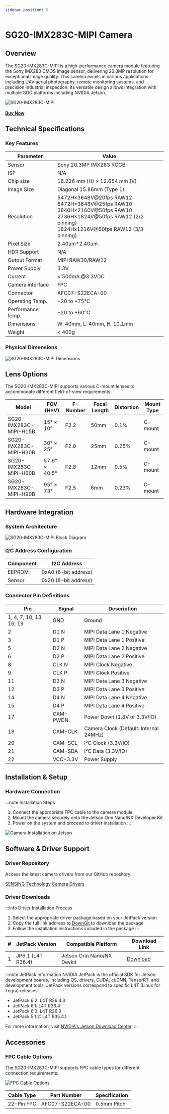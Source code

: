 ```yaml
---
sidebar_position: 5
---
```


# SG20-IMX283C-MIPI Camera

## Overview

<div className="row">
  <div className="col col--12">
    <p>The SG20-IMX283C-MIPI is a high-performance camera module featuring the Sony IMX283 CMOS image sensor, delivering 20.3MP resolution for exceptional image quality. This camera excels in various applications including UAV aerial photography, remote monitoring systems, and precision industrial inspection. Its versatile design allows integration with multiple SOC platforms including NVIDIA Jetson.</p>
  </div>
</div>

<div style={{textAlign: 'center'}}>
    <img src="https://raw.githubusercontent.com/1214658495/myWikiFiles/main/Camera/mipi_csi_camera/SG20-IMX283C-MIPI/SG20-IMX283C-MIPI.png" alt="SG20-IMX283C-MIPI" 
    style={{maxWidth: '30%', height:'auto'}} />
</div>
<br />

<div style={{textAlign: 'center', marginBottom: '2rem'}}>
    <a href="https://sensing-world.com/en/h-pd-115.html?recommendFromPid=0&fromMid=1563" target="_blank" rel="noopener noreferrer" 
       style={{backgroundColor: '#f0f0f0', padding: '10px 20px', display: 'inline-block', borderRadius: '5px', textDecoration: 'none'}}>
        <strong style={{color: '#000000', fontSize: '1.2em'}}>Buy Now</strong>
    </a>
</div>

## Technical Specifications

### Key Features

| Parameter         | Value                   |
|-------------------|-------------------------|
| Sensor            | Sony 20.3MP IMX283 RGGB |
| ISP               | N/A                     |
| Chip size         | 16.226 mm (H) × 12.654 mm (V) |
| Image Size        | Diagonal 15.86mm (Type 1) |
| Resolution        | 5472H×3648V@20fps RAW12<br/>5472H×3648V@25fps RAW10<br/>3840H×2160V@50fps RAW10<br/>2736H×1824V@50fps RAW12 (2/2 binning)<br/>1824Hx1216V@60fps RAW12 (3/3 binning) |
| Pixel Size        | 2.40um*2.40um           |
| HDR Support       | N/A                     |
| Output Format     | MIPI RAW10/RAW12        |
| Power Supply      | 3.3V                    |
| Current           | < 500mA @3.3VDC         |
| Camera interface  | FPC                     |
| Connector         | AFC07-S22ECA-00         |
| Operating Temp.   | -20 to +75°C            |
| Performance temp. | -20 to +60°C            |
| Dimensions        | W: 40mm, L: 40mm, H: 10.1mm |
| Weight            | < 400g                   |

### Physical Dimensions

<div style={{textAlign: 'center'}}>
    <img src="https://raw.githubusercontent.com/1214658495/myWikiFiles/main/Camera/mipi_csi_camera/SG20-IMX283C-MIPI/SG20-IMX283C-MIPI_Dimensions.png" alt="SG20-IMX283C-MIPI Dimensions" 
    style={{maxWidth: '80%', height:'auto'}} />
</div>

## Lens Options

The SG20-IMX283C-MIPI supports various C-mount lenses to accommodate different field-of-view requirements:

<div className="lens-options">
<div style={{display: 'flex', justifyContent: 'center'}}>

| Model | FOV (H×V) | F-Number | Focal Length | Distortion | Mount Type |
|-------|-----------|----------|--------------|------------|------------|
| SG20-IMX283C-MIPI-H15B | 15° × 10° | F2.2 | 50mm | 0.1% | C-mount |
| SG20-IMX283C-MIPI-H30B | 30° × 25° | F2.0 | 25mm | 0.25% | C-mount |
| SG20-IMX283C-MIPI-H60B | 57.6° × 40.5° | F2.8 | 12mm | 0.5% | C-mount |
| SG20-IMX283C-MIPI-H90B | 95° × 73° | F2.5 | 6mm | 0.23% | C-mount |

</div>
</div>

## Hardware Integration

### System Architecture

<div style={{textAlign: 'center'}}>
    <img src="https://raw.githubusercontent.com/1214658495/myWikiFiles/main/Camera/mipi_csi_camera/SG20-IMX283C-MIPI/SG20-IMX283C-MIPI_Block_Diagram.png" alt="SG20-IMX283C-MIPI Block Diagram" 
    style={{maxWidth: '100%', height:'auto'}} />
</div>

### I2C Address Configuration

<div style={{display: 'flex', justifyContent: 'center'}}>

| Component | I2C Address       |
|-----------|-------------------|
| EEPROM    | 0xA0 (8-bit address) |
| Sensor    | 0x20 (8-bit address) |

</div>

### Connector Pin Definitions

<div style={{display: 'flex', justifyContent: 'center'}}>

| Pin | Signal | Description |
|-----|--------|-------------|
| 1, 4, 7, 10, 13, 16, 19 | GND | Ground |
| 2 | D1 N | MIPI Data Lane 1 Negative |
| 3 | D1 P | MIPI Data Lane 1 Positive |
| 5 | D2 N | MIPI Data Lane 2 Negative |
| 6 | D2 P | MIPI Data Lane 2 Positive |
| 8 | CLK N | MIPI Clock Negative |
| 9 | CLK P | MIPI Clock Positive |
| 11 | D3 N | MIPI Data Lane 3 Negative |
| 12 | D3 P | MIPI Data Lane 3 Positive |
| 14 | D4 N | MIPI Data Lane 4 Negative |
| 15 | D4 P | MIPI Data Lane 4 Positive |
| 17 | CAM-PWDN | Power Down (1.8V or 3.3V/IO) |
| 18 | CAM-CLK | Camera Clock (Default: Internal 24MHz) |
| 20 | CAM-SCL | I²C Clock (3.3V/IO) |
| 21 | CAM-SDA | I²C Data (3.3V/IO) |
| 22 | VCC-3.3V | Power Supply |

</div>

<!-- ### Power-Up Sequence

<div style={{textAlign: 'center'}}>
    <img src="https://raw.githubusercontent.com/1214658495/myWikiFiles/main/Camera/mipi_csi_camera/mipi_csi_camera_ISX031_power_sequence.png" alt="Power Sequence Diagram" 
    style={{maxWidth: '80%', height:'auto'}} />
</div>

:::info Power-Up Requirements
The SG20-IMX283C-MIPI camera requires minimal power sequencing. Ensure that the RESET signal is asserted only after all power supplies have stabilized.
::: -->


## Installation & Setup

### Hardware Connection

:::note Installation Steps
1. Connect the appropriate FPC cable to the camera module
2. Mount the camera securely onto the Jetson Orin Nano/NX Developer Kit
3. Power on the system and proceed to driver installation
:::

<div style={{textAlign: 'center'}}>
    <img src="https://raw.githubusercontent.com/1214658495/myWikiFiles/main/Camera/mipi_csi_camera/mipi_csi_camera_nvidia.png" alt="Camera Installation on Jetson" 
    style={{maxWidth: '60%', height:'auto'}} />
</div>

## Software & Driver Support

### Driver Repository

Access the latest camera drivers from our GitHub repository:

<div style={{marginBottom: '1rem'}}>
    <a href="https://github.com/SENSING-Technology/nvidia-jetson-camera-drivers" target="_blank" rel="noopener noreferrer" style={{display: 'inline-flex', alignItems: 'center', textDecoration: 'none'}}>
        <span style={{fontWeight: 'bold'}}>SENSING-Technology Camera Drivers</span>
    </a>
</div>


### Driver Downloads

:::info Driver Installation Process
1. Select the appropriate driver package based on your JetPack version
2. Copy the full link address to [DownGit](https://minhaskamal.github.io/DownGit/#/home) to download the package
3. Follow the installation instructions included in the package
:::

<div style={{display: 'flex', justifyContent: 'center'}}>

| # | JetPack Version | Compatible Platform | Download Link |
|---|-----------------|--------------------|---------------|
| 1 | JP6.1 (L4T R36.4) | Jetson Orin Nano/NX Devkit | [Download](https://github.com/SENSING-Technology/nvidia-jetson-camera-drivers/tree/main/Jetson%20Orin%20Nano%26NX%20Devkit/SG_MIPI_CAM/JetPack6.1/Jetson-Orin-Nano-DK_IMX283_JP6.1_L4TR36.4.2) |

</div>

:::note JetPack Information
NVIDIA JetPack is the official SDK for Jetson development boards, including OS, drivers, CUDA, cuDNN, TensorRT, and development tools. JetPack versions correspond to specific L4T (Linux for Tegra) releases:

- JetPack 6.2: L4T R36.4.3
- JetPack 6.1: L4T R36.4
- JetPack 6.0: L4T R36.3
- JetPack 5.1.2: L4T R35.4.1

For more information, visit [NVIDIA's Jetson Download Center](https://developer.nvidia.com/embedded/jetpack-archive).
:::

## Accessories

### FPC Cable Options

The SG20-IMX283C-MIPI supports FPC cable types for different connection requirements:

<div style={{textAlign: 'center', marginBottom: '1rem'}}>
    <img src="https://raw.githubusercontent.com/1214658495/myWikiFiles/main/Camera/mipi_csi_camera/mipi_csi_camera_FPC.png" alt="FPC Cable Options" 
    style={{maxWidth: '70%', height:'auto'}} />
</div>

<div style={{display: 'flex', justifyContent: 'center'}}>

| Cable Type | Part Number | Specification |
|------------|-------------|---------------|
| 22-Pin FPC | AFC07-S22ECA-00 | 0.5mm Pitch |

</div>

<!-- ## Documentation & Resources

:::info Technical Documentation
Download the complete [SG20-IMX283C-MIPI Camera Datasheet](https://sensing-world.com/en/h-pd-40.html?recommendFromPid=0&fromMid=1563#) for detailed specifications and integration guidelines.
::: -->
